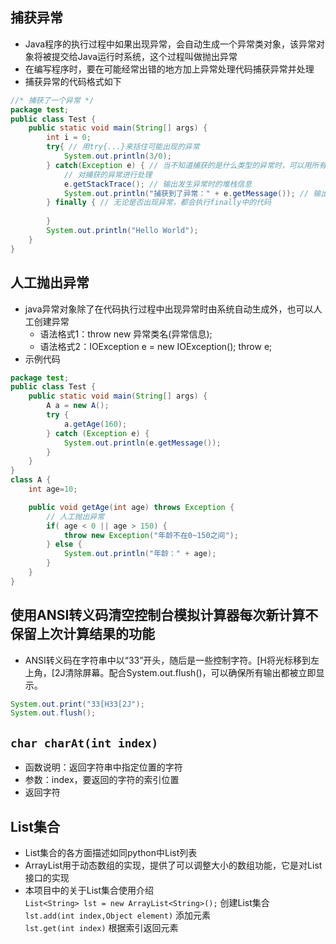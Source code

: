 ## 捕获异常
- Java程序的执行过程中如果出现异常，会自动生成一个异常类对象，该异常对象将被提交给Java运行时系统，这个过程叫做抛出异常
- 在编写程序时，要在可能经常出错的地方加上异常处理代码捕获异常并处理
- 捕获异常的代码格式如下
```java 
//* 捕获了一个异常 */
package test;
public class Test {
    public static void main(String[] args) {
        int i = 0;
        try{ // 用try{...}来括住可能出现的异常
            System.out.println(3/0);
        } catch(Exception e) { // 当不知道捕获的是什么类型的异常时，可以用所有异常类的父类Exception
            // 对捕获的异常进行处理
            e.getStackTrace(); // 输出发生异常时的堆栈信息
            System.out.println("捕获到了异常：" + e.getMessage()); // 输出捕获的异常信息
        } finally { // 无论是否出现异常，都会执行finally中的代码
            
        }
        System.out.println("Hello World");
    }
}
```

## 人工抛出异常
- java异常对象除了在代码执行过程中出现异常时由系统自动生成外，也可以人工创建异常
    - 语法格式1：throw new 异常类名(异常信息);
    - 语法格式2：IOException e = new IOException(); throw e;
- 示例代码
```java
package test;
public class Test {
    public static void main(String[] args) {
        A a = new A();
        try { 
            a.getAge(160);
        } catch (Exception e) {
            System.out.println(e.getMessage());
        }
    }
}
class A {
    int age=10;

    public void getAge(int age) throws Exception {
        // 人工抛出异常
        if( age < 0 || age > 150) {
            throw new Exception("年龄不在0~150之间");
        } else {
            System.out.println("年龄：" + age);
        }
    }
}
```


## 使用ANSI转义码清空控制台模拟计算器每次新计算不保留上次计算结果的功能
- ANSI转义码在字符串中以“33”开头，随后是一些控制字符。[H将光标移到左上角，[2J清除屏幕。配合System.out.flush()，可以确保所有输出都被立即显示。
```java
System.out.print("33[H33[2J");
System.out.flush();
```
## `char charAt(int index)`
- 函数说明：返回字符串中指定位置的字符  
- 参数：index，要返回的字符的索引位置
- 返回字符

## List集合
- List集合的各方面描述如同python中List列表
- ArrayList用于动态数组的实现，提供了可以调整大小的数组功能，它是对List接口的实现
- 本项目中的关于List集合使用介绍  
`List<String> lst = new ArrayList<String>();`  创建List集合  
`lst.add(int index,Object element)`  添加元素  
`lst.get(int index)`  根据索引返回元素